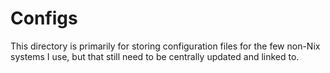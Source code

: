 # Configs

This directory is primarily for storing configuration files for the few non-Nix systems I use, but that still need to be
centrally updated and linked to. 
